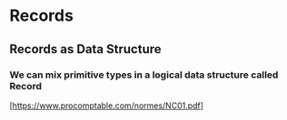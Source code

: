 # Records
## Records as Data Structure
### We can mix primitive types in a logical data structure called Record

[https://www.procomptable.com/normes/NC01.pdf]

